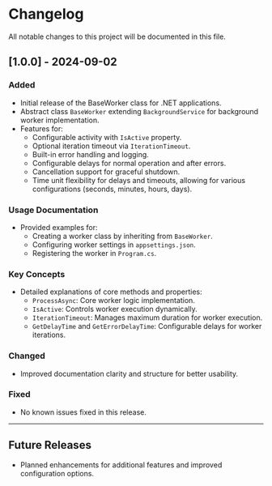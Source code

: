 # Changelog

All notable changes to this project will be documented in this file.

## [1.0.0] - 2024-09-02

### Added

- Initial release of the BaseWorker class for .NET applications.
- Abstract class `BaseWorker` extending `BackgroundService` for background worker implementation.
- Features for:
    - Configurable activity with `IsActive` property.
    - Optional iteration timeout via `IterationTimeout`.
    - Built-in error handling and logging.
    - Configurable delays for normal operation and after errors.
    - Cancellation support for graceful shutdown.
    - Time unit flexibility for delays and timeouts, allowing for various configurations (seconds, minutes, hours,
      days).

### Usage Documentation

- Provided examples for:
    - Creating a worker class by inheriting from `BaseWorker`.
    - Configuring worker settings in `appsettings.json`.
    - Registering the worker in `Program.cs`.

### Key Concepts

- Detailed explanations of core methods and properties:
    - `ProcessAsync`: Core worker logic implementation.
    - `IsActive`: Controls worker execution dynamically.
    - `IterationTimeout`: Manages maximum duration for worker execution.
    - `GetDelayTime` and `GetErrorDelayTime`: Configurable delays for worker iterations.

### Changed

- Improved documentation clarity and structure for better usability.

### Fixed

- No known issues fixed in this release.

---

## Future Releases

- Planned enhancements for additional features and improved configuration options.